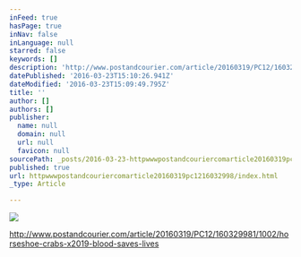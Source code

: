 ```yaml
---
inFeed: true
hasPage: true
inNav: false
inLanguage: null
starred: false
keywords: []
description: 'http://www.postandcourier.com/article/20160319/PC12/160329981/1002/horseshoe-crabs-x2019-blood-saves-lives'
datePublished: '2016-03-23T15:10:26.941Z'
dateModified: '2016-03-23T15:09:49.795Z'
title: ''
author: []
authors: []
publisher:
  name: null
  domain: null
  url: null
  favicon: null
sourcePath: _posts/2016-03-23-httpwwwpostandcouriercomarticle20160319pc1216032998.md
published: true
url: httpwwwpostandcouriercomarticle20160319pc1216032998/index.html
_type: Article

---
```

![](https://the-grid-user-content.s3-us-west-2.amazonaws.com/66643abe-553b-408a-b950-29597f8cd870.jpg)

http://www.postandcourier.com/article/20160319/PC12/160329981/1002/horseshoe-crabs-x2019-blood-saves-lives
